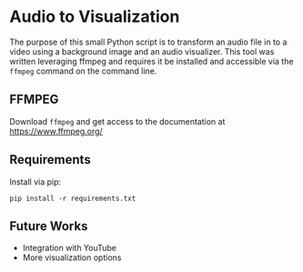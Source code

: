 # Audio to Visualization

The purpose of this small Python script is to transform an audio file in to a video using a background image and an audio visualizer. This tool was written leveraging ffmpeg and requires it be installed and accessible via the `ffmpeg` command on the command line.

## FFMPEG
Download `ffmpeg` and get access to the documentation at https://www.ffmpeg.org/

## Requirements
Install via pip:

`pip install -r requirements.txt`

## Future Works
- Integration with YouTube
- More visualization options